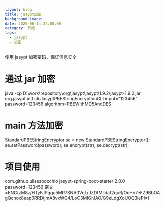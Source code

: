 ```yaml
---
layout: blog
title: jasypt加密
background-image:
date: 2020-06-14 22:00:00
category: 其他
tags:
  - jasypt
  - 加密
---
```


使用 jasypt 加密密码，保证信息安全

# 通过 jar 加密

java -cp D:\work\repository\org\jasypt\jasypt\1.9.2\jasypt-1.9.2.jar org.jasypt.intf.cli.JasyptPBEStringEncryptionCLI input="123456" password=123456 algorithm=PBEWithMD5AndDES

# main 方法加密

StandardPBEStringEncryptor se = new StandardPBEStringEncryptor();
se.setPassword(password);
se.encrypt(str);
se.decrypt(str);

# 项目使用

<!-- Jasypt加密 -->
<dependency>
	<groupId>com.github.ulisesbocchio</groupId>
	<artifactId>jasypt-spring-boot-starter</artifactId>
	<version>2.0.0</version>
</dependency>
password=123456
密文=ENC(zM8z/HTyFJPgqu5MR7SNA0VqLrJZDfMjldaf2qu6/OcHo7eFZ9BbOAgQcnox8eap0RRDtjmA8vxWG4/LoC3MIGrJAO/G9eLdgXoUOQ3lePI=)
